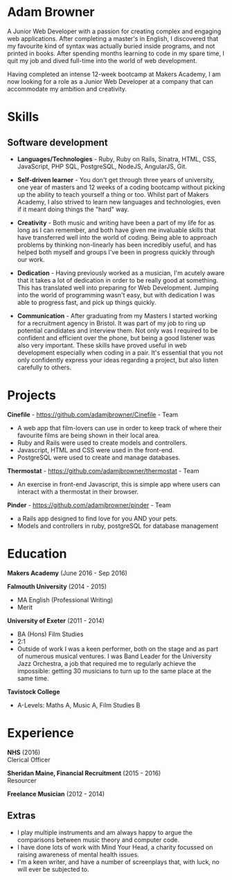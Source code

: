 # Adam Browner
A Junior Web Developer with a passion for creating complex and engaging web applications. After completing a master's in English, I discovered that my favourite kind of syntax was actually buried inside programs, and not printed in books. After spending months learning to code in my spare time, I quit my job and dived full-time into the world of web development.

Having completed an intense 12-week bootcamp at Makers Academy, I am now looking for a role as a Junior Web Developer at a company that can accommodate my ambition and creativity.


# Skills

## Software development
+ **Languages/Technologies** - Ruby, Ruby on Rails, Sinatra, HTML, CSS, JavaScript, PHP SQL, PostgreSQL, NodeJS, AngularJS, Git.  

+ **Self-driven learner** - You don't get through three years of university, one year of masters and 12 weeks of a coding bootcamp without picking up the ability to teach yourself a thing or too. Whilst part of Makers Academy, I also strived to learn new languages and technologies, even if it meant doing things the "hard" way.

+ **Creativity** - Both music and writing have been a part of my life for as long as I can remember, and both have given me invaluable skills that have transferred well into the world of coding. Being able to approach problems by thinking non-linearly has been incredibly useful, and has helped both myself and groups I've been in progress quickly through our work.

+ **Dedication** - Having previously worked as a musician, I'm acutely aware that it takes a lot of dedication in order to be really good at something. This has translated well into preparing for Web Development. Jumping into the world of programming wasn't easy, but with dedication I was able to progress fast, and pick up things quickly.   

+ **Communication** - After graduating from my Masters I started working for a recruitment agency in Bristol. It was part of my job to ring up potential candidates and interview them. Not only was I required to be confident and efficient over the phone, but being a good listener was also very important. These skills have proved useful in web development especially when coding in a pair. It's essential that you not only confidently express your ideas regarding a project, but also listen carefully to others.


# Projects
**Cinefile** - https://github.com/adamjbrowner/Cinefile - Team
+ A web app that film-lovers can use in order to keep track of where their favourite films are being shown in their local area.
+ Ruby and Rails were used to create models and controllers.
+ Javascript, HTML and CSS were used in the front-end.
+ PostgreSQL were used to create and manage databases.

**Thermostat** - https://github.com/adamjbrowner/thermostat - Team
+ An exercise in front-end Javascript, this is simple app where users can interact with a thermostat in their browser.

**Pinder** - https://github.com/adamjbrowner/pinder - Team
+ a Rails app designed to find love for you AND your pets.
+ Models and controllers in ruby, postgreSQL for database management

# Education
**Makers Academy** (June 2016 - Sep 2016)  

**Falmouth University** (2014 - 2015)  
+ MA English (Professional Writing)
+ Merit  

**University of Exeter** (2011 - 2014)  
+ BA (Hons) Film Studies
+ 2:1
+ Outside of work I was a keen performer, both on the stage and as part of numerous musical ventures. I was Band Leader for the University Jazz Orchestra, a job that required me to regularly achieve the impossible: getting 30 musicians to turn up to the same place at the same time.

**Tavistock College**
+ A-Levels: Maths A, Music A, Film Studies B

# Experience
**NHS** (2016)  
Clerical Officer  

**Sheridan Maine, Financial Recruitment** (2015 - 2016)  
Resourcer

**Freelance Musician** (2012 - 2014)

## Extras
+ I play multiple instruments and am always happy to argue the comparisons between music theory and computer code.
+ I have done lots of work with Mind Your Head, a charity focussed on raising awareness of mental health issues.
+ I'm a keen writer, and have a number of screenplays that, with luck, no will ever be subjected to.
